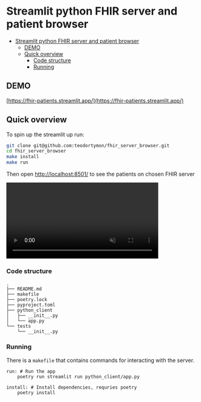 # Streamlit python FHIR server and patient browser

- [Streamlit python FHIR server and patient browser](#streamlit-python-fhir-server-and-patient-browser)
  - [DEMO](#demo)
  - [Quick overview](#quick-overview)
    - [Code structure](#code-structure)
    - [Running](#running)

## DEMO
[https://fhir-patients.streamlit.app/](https://fhir-patients.streamlit.app/)

## Quick overview

To spin up the streamlit up run:

```sh
git clone git@github.com:teodortymon/fhir_server_browser.git
cd fhir_server_browser
make install
make run
```

Then open [http://localhost:8501/](http://localhost:8501/) to see the patients on chosen FHIR server

<video src="https://user-images.githubusercontent.com/8824670/220599814-93dd838b-4771-41f5-a932-f2bacec8fbce.mov" data-canonical-src="https://user-images.githubusercontent.com/8824670/220599814-93dd838b-4771-41f5-a932-f2bacec8fbce.mov" controls="controls" muted="muted" class="d-block rounded-bottom-2 border-top width-fit" style="max-height:640px; min-height: 200px">
</video>



### Code structure

```
.
├── README.md
├── makefile
├── poetry.lock
├── pyproject.toml
├── python_client
│   ├── __init__.py
│   └── app.py
└── tests
    └── __init__.py
```

### Running

There is a `makefile` that contains commands for interacting with the server.

```
run: # Run the app
	poetry run streamlit run python_client/app.py

install: # Install dependencies, requries poetry
	poetry install
```
